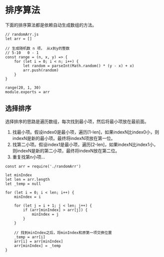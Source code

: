 # 排序算法

下面的排序算法都是依赖自动生成数组的方法。

```
// randomArr.js
let arr = []

// 生成随机数 n 项， 从x到y的整数
// 5-10   0 - 1
const range = (n, x, y) => {
    for (let i = 0; i < n; i++) {
        let random = parseInt(Math.random() * (y - x) + x)
        arr.push(random)
    }
}

range(20, 1, 30)
module.exports = arr
```
## 选择排序

选择排序的思路是遍历数组，每次找到最小项，然后将最小项放在最前面。

1. 找最小项。假设index0是最小项，遍历[1-len]，如果indexN比index0小，则indexN是新的最小项。最终将indexN项放在第一位。
2. 找第二小项。假设index1是最小项，遍历[2-len]，如果indexN比index1小，则indexN是新的第二小项，最终将indexN放在第二位。
3. 重复找第n小项...

```
const arr = require('./randomArr')

let minIndex
let len = arr.length
let _temp = null

for (let i = 0; i < len; i++) {
    minIndex = i
    
    for (let j = i + 1; j < len; j++) {
        if (arr[minIndex] > arr[j]) {
            minIndex = j
        }
    }
	
	// 找到minIndex之后，将minIndex和原第一项交换位置
    _temp = arr[i]
    arr[i] = arr[minIndex]
    arr[minIndex] = _temp
}
```
